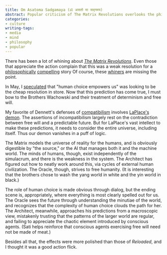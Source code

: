 ```yaml
---
title: Om Asatoma Sadgamaya (ॐ असतो मा सद्गमय)
abstract: Popular criticism of The Matrix Revolutions overlooks the philosophy.
categories:
- culture
writing-tags:
- media
- mind
- philosophy
- popular
---
```


There has been a lot of whining about _[The Matrix Revolutions][1]_.  Even those that appreciate the action complain that this was a weak resolution for a [philosophically][2] [compelling][3] story Of course, these [whiners][4] are missing the point.

In May, I [speculated][5] that "human choice empowers us" was looking to be the cheap resolution in store. Now that this prediction has come true, I must bow to the Brothers Wachowski and their treatment of determinism and free will.

My favorite of Dennett's defenses of [compatibilism][6] involves [LaPlace's demon][7]. The assertions of incompatibilism largely rest on the contradiction between free will and a predictable future. But for LaPlace's vast intellect to make these predictions, it needs to consider the entire universe, including itself. Thus our demon vanishes in a puff of logic.

The Matrix models the universe of reality for the humans, and is obviously digestible by "the source," or the AI that manages both it and the machine world. The minds of humans, though, exist independently of the simulacrum, and there is the weakness in the system. The Architect has figured out how to neatly work around this, via cycles of external human civilization.  The Oracle, though, strives to free humanity. (It is interesting that the brothers chose to wash the yang world in white and the yin world in black.)

The role of human choice is made obvious through dialog, but the ending scene is, appropriately, where everything is most clearly spelled out for us. The Oracle sees the future through understanding the minutiae of the world, and recognizes that the complexity of human choice clouds the path for her. The Architect, meanwhile, approaches his predictions from a macroscopic view, mistakenly trusting that the patterns of the larger world are regular, and failing to appreciate the chaotic element introduced by conscious agents. (Sati helps reinforce that conscious agents exercising free will need not be made of meat.)

Besides all that, the effects were more polished than those of _Reloaded_, and I thought it was a good action flick.

   [1]: http://www.imdb.com/title/tt0242653/
   [2]: http://whatisthematrix.warnerbros.com/rl_cmp/phi.html
   [3]: http://www.imdb.com/title/tt0242653/board/thread/4247470
   [4]: http://slashdot.org/article.pl?sid=03/11/05/1613227&mode=thread&tid=188&tid=200&tid=97
   [5]: /2003/05/16/inevitability.html
   [6]: http://www.britannica.com/ebc/article?eu=386591
   [7]: http://en.wikipedia.org/wiki/Laplace%27s_demon
